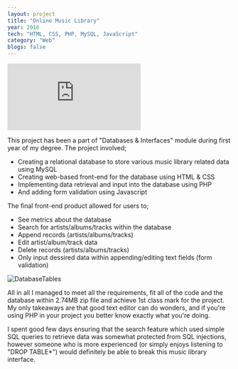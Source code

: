 ```yaml
---
layout: project
title: "Online Music Library"
year: 2016
tech: "HTML, CSS, PHP, MySQL, JavaScript"
category: "Web"
blogs: false
---
```


<div class="video-container"><iframe src="https://www.youtube.com/embed/efkOz45v_aY" frameborder="0" allowfullscreen></iframe></div>

This project has been a part of "Databases & Interfaces" module during first year of my degree. The project involved;
- Creating a relational database to store various music library related data using MySQL
- Creating web-based front-end for the database using HTML & CSS
- Implementing data retrieval and input into the database using PHP
- And adding form validation using Javascript

The final front-end product allowed for users to;
- See metrics about the database
- Search for artists/albums/tracks within the database
- Append records (artists/albums/tracks)
- Edit artist/album/track data
- Delete records (artists/albums/tracks)
- Only input dessired data within appending/editing text fields (form validation)

![DatabaseTables](https://i.imgur.com/gS2FH9s.png)

All in all I managed to meet all the requirements, fit all of the code and the database within 2.74MB zip file and achieve 1st class 
mark for the project. My only takeaways are that good text editor can do wonders, and if you're using PHP in your project you better know
exactly what you're doing.

I spent good few days ensuring that the search feature which used simple SQL queries to retrieve data was somewhat protected from 
SQL injections, however someone who is more experienced (or simply enjoys listening to "DROP TABLE*") would 
definitely be able to break this music library interface.
